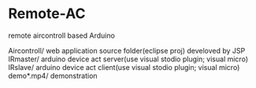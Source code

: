 # Remote-AC
remote aircontroll based Arduino

Aircontroll/ web application source folder(eclipse proj) develoved by JSP
IRmaster/ arduino device act server(use visual stodio plugin; visual micro)
IRslave/ arduino device act client(use visual stodio plugin; visual micro)
demo*.mp4/ demonstration 
